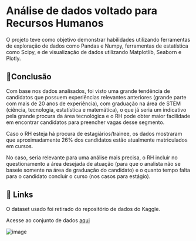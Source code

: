 # Análise de dados voltado para Recursos Humanos 

O projeto teve como objetivo demonstrar habilidades utilizando ferramentas de exploração de dados como Pandas e Numpy, ferramentas de estatística como Scipy,
e de visualização de dados utilizando Matplotlib, Seaborn e Plotly.

## 🎯Conclusão 

Com base nos dados analisados, foi visto uma grande tendência de candidatos que possuem experiências relevantes anteriores (grande parte com mais de 20 anos de experiência), com graduação na área de STEM (ciência, tecnologia, estatística e matemática), o que já seria um indicativo pela grande procura da área tecnológica e o RH pode obter maior facilidade em encontrar candidatos para preencher vagas desse segmento.

Caso o RH esteja há procura de estagiários/trainee, os dados mostraram que aproximadamente 26% dos candidatos estão atualmente matriculados em cursos.

No caso, seria relevante para uma análise mais precisa, o RH incluir no questionamento a área desejada de atuação (para que o analista não se baseie somente na área de graduação do candidato) e o quanto tempo falta para o candidato concluir o curso (nos casos para estágio).


## 🔎 Links

O dataset usado foi retirado do repositório de dados do Kaggle.

Acesse ao conjunto de dados [aqui](https://www.kaggle.com/datasets/arashnic/hr-analytics-job-change-of-data-scientists) 

![image](https://github.com/didellygamb/project-hr/assets/109447846/2832eccd-87b0-4d7c-a631-9d63dcfe7a8b)


